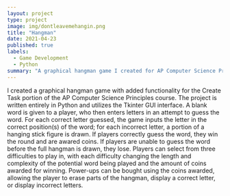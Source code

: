 ```yaml
---
layout: project
type: project
image: img/dontleavemehangin.png
title: "Hangman"
date: 2021-04-23
published: true
labels:
  - Game Development
  - Python
summary: "A graphical hangman game I created for AP Computer Science Principles."
---
```


I created a graphical hangman game with added functionality for the Create Task portion of the AP Computer Science Principles course. The project is written entirely in Python and utilizes the Tkinter GUI interface. A blank word is given to a player, who then enters letters in an attempt to guess the word. For each correct letter guessed, the game inputs the letter in the correct position(s) of the word; for each incorrect letter, a portion of a hanging stick figure is drawn. If players correctly guess the word, they win the round and are awared coins. If players are unable to guess the word before the full hangman is drawn, they lose. Players can select from three difficulties to play in, with each difficulty changing the length and complexity of the potential word being played and the amount of coins awarded for winning. Power-ups can be bought using the coins awarded, allowing the player to erase parts of the hangman, display a correct letter, or display incorrect letters. 
```
